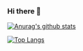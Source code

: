 ### Hi there 👋

[![Anurag's github stats](https://github-readme-stats.vercel.app/api?username=jpgsantos)](https://github.com/anuraghazra/github-readme-stats)

[![Top Langs](https://github-readme-stats.vercel.app/api/top-langs/?username=jpgsantos&layout=compact)](https://github.com/anuraghazra/github-readme-stats)

<!--
**jpgsantos/jpgsantos** is a ✨ _special_ ✨ repository because its `README.md` (this file) appears on your GitHub profile.

Here are some ideas to get you started:

- 🔭 I’m currently working on ...
- 🌱 I’m currently learning ...
- 👯 I’m looking to collaborate on ...
- 🤔 I’m looking for help with ...
- 💬 Ask me about ...
- 📫 How to reach me: ...
- 😄 Pronouns: ...
- ⚡ Fun fact: ...
-->

